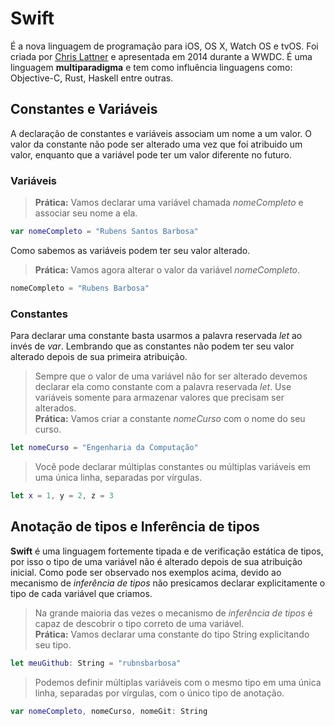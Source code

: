# Swift
  
É a nova linguagem de programação para iOS, OS X, Watch OS e tvOS. Foi criada por [Chris Lattner](https://en.wikipedia.org/wiki/Chris_Lattner) e apresentada em 2014 durante a WWDC. É uma linguagem **multiparadigma** e tem como influência linguagens como: Objective-C, Rust, Haskell entre outras.
  
  
## Constantes e Variáveis
  
 A declaração de constantes e variáveis associam um nome a um valor. O valor da constante não pode ser alterado uma vez que foi atribuido um valor, enquanto que a variável pode ter um valor diferente no futuro.
  
### Variáveis
> **Prática:**
> Vamos declarar uma variável chamada *nomeCompleto* e associar seu nome a ela.
  
```swift
var nomeCompleto = "Rubens Santos Barbosa"
```
  
Como sabemos as variáveis podem ter seu valor alterado.
  
> **Prática:** Vamos agora alterar o valor da variável *nomeCompleto*.
```swift
nomeCompleto = "Rubens Barbosa"
```
  
### Constantes
  
 Para declarar uma constante basta usarmos a palavra reservada *let* ao invés de *var*. Lembrando que as constantes não podem ter seu valor alterado depois de sua primeira atribuição.
> Sempre que o valor de uma variável não for ser alterado devemos declarar ela como constante com a palavra reservada *let*. Use variáveis somente para armazenar valores que precisam ser alterados.  
> **Prática:** Vamos criar a constante *nomeCurso* com o nome do seu curso.
  
```swift
let nomeCurso = "Engenharia da Computação"
```
  
> Você pode declarar múltiplas constantes ou múltiplas variáveis em uma única linha, separadas por vírgulas.  
```swift
let x = 1, y = 2, z = 3
```
  
  
## Anotação de tipos e Inferência de tipos
  
**Swift** é uma linguagem fortemente tipada e de verificação estática de tipos, por isso o tipo de uma variável não é alterado depois de sua atribuição inicial. Como pode ser observado nos exemplos acima, devido ao mecanismo de *inferência de tipos* não presicamos declarar explicitamente o tipo de cada variável que criamos.

> Na grande maioria das vezes o mecanismo de *inferência de tipos* é capaz de descobrir o tipo correto de uma variável.  
> **Prática:** Vamos declarar uma constante do tipo String explicitando seu tipo.
  
```swift
let meuGithub: String = "rubnsbarbosa"
```
  
> Podemos definir múltiplas variáveis com o mesmo tipo em uma única linha, separadas por vírgulas, com o único tipo de anotação.
  
```swift
var nomeCompleto, nomeCurso, nomeGit: String
```
